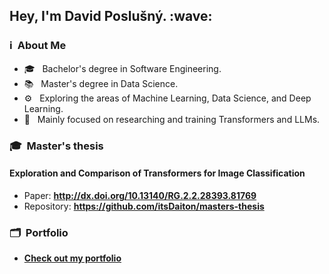 <h2> Hey, I'm David Poslušný. :wave:</h2>

<h3> ℹ️ &nbsp;About Me </h3>

- 🎓 &nbsp; Bachelor's degree in Software Engineering.
- 📚 &nbsp; Master's degree in Data Science.
- ⚙ &nbsp; Exploring the areas of Machine Learning, Data Science, and Deep Learning.
- 🚀 &nbsp; Mainly focused on researching and training Transformers and LLMs.


<h3>🎓 &nbsp;Master's thesis</h3>  

<h4> Exploration and Comparison of Transformers for Image Classification </h4>

- Paper: **http://dx.doi.org/10.13140/RG.2.2.28393.81769**
- Repository: **https://github.com/itsDaiton/masters-thesis**

<h3>🗂️ &nbsp;Portfolio</h3>

- <p align="left">
  <a href="https://davidposlusny.onrender.com/">
      <b>Check out my portfolio</b>
  </a>
</p>
